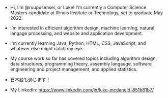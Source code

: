 - Hi, I’m @ruupusensei, or Luke! I'm currently a Computer Science Masters candidate at Illinois Institute or Technology, set to graduate May 2022. 
- I’m interested in efficient algorithm design, machine learning, natural langage processing, and website and application development. 
- I'm currently learning Java, Python, HTML, CSS, JavaScript, and whatever else might catch my eye. 
- My course work so far has covered topics including algorithm design, data structures, programming theory, assembly langauge, software engineering and project management, and applied statistics. 
- 日本語も通じます！

- My LinkedIn: https://www.linkedin.com/in/luke-mcdaneld-851b81b7/

<!---
ruupusensei/ruupusensei is a ✨ special ✨ repository because its `README.md` (this file) appears on your GitHub profile.
You can click the Preview link to take a look at your changes.
--->
